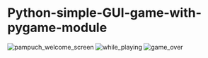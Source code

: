 # Python-simple-GUI-game-with-pygame-module

![pampuch_welcome_screen](https://user-images.githubusercontent.com/19642322/44738567-05c4d180-aafe-11e8-8206-4dda9ef505dd.png)
![while_playing](https://user-images.githubusercontent.com/19642322/44738573-06f5fe80-aafe-11e8-86d3-fbf3d2e3546c.PNG)
![game_over](https://user-images.githubusercontent.com/19642322/44738597-183f0b00-aafe-11e8-985e-ce439b583e3c.png)

